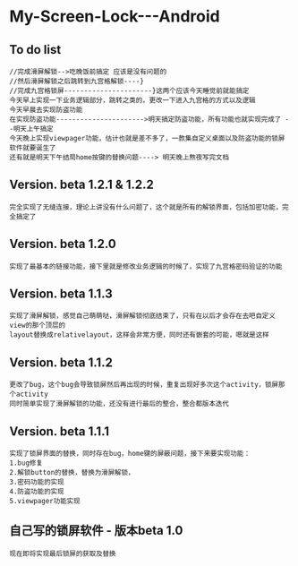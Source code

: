 My-Screen-Lock---Android
========================

## To do list
    //完成滑屏解锁-->吃晚饭前搞定 应该是没有问题的
    //然后滑屏解锁之后跳转到九宫格解锁----}
    //完成九宫格锁屏----------------------}这两个应该今天睡觉前就能搞定
    今天早上实现一下业务逻辑部分，跳转之类的，更改一下进入九宫格的方式以及逻辑
    今天早晨去实现防盗功能
    在实现防盗功能---------------------->明天搞定防盗功能，所有功能也就实现完成了 --明天上午搞定
    今天晚上实现viewpager功能，估计也就是差不多了，一款集自定义桌面以及防盗功能的锁屏软件就要诞生了
    还有就是明天下午结局home按键的替换问题----> 明天晚上熬夜写完文档

## Version. beta 1.2.1 & 1.2.2
    完全实现了无缝连接，理论上讲没有什么问题了，这个就是所有的解锁界面，包括加密功能，完全搞定了


## Version. beta 1.2.0
    实现了最基本的链接功能，接下里就是修改业务逻辑的时候了，实现了九宫格密码验证的功能


## Version. beta 1.1.3
    实现了滑屏解锁，感觉自己萌萌哒，滑屏解锁彻底结束了，只有在以后才会存在去吧自定义view的那个顶层的
    layout替换成relativelayout，这样会非常方便，同时还有嵌套的可能，嗯就是这样


## Version. beta 1.1.2
    更改了bug，这个bug会导致锁屏然后再出现的时候，重复出现好多次这个activity，锁屏那个activity
    同时简单实现了滑屏解锁的功能，还没有进行最后的整合，整合都版本迭代
    

## Version. beta 1.1.1
    实现了锁屏界面的替换，同时存在bug，home键的屏蔽问题，接下来要实现功能：
    1.bug修复
    2.解锁button的替换，替换为滑屏解锁，
    3.密码功能的实现
    4.防盗功能的实现
    5.viewpager功能实现
    

## 自己写的锁屏软件 - 版本beta 1.0
    现在即将实现最后锁屏的获取及替换
